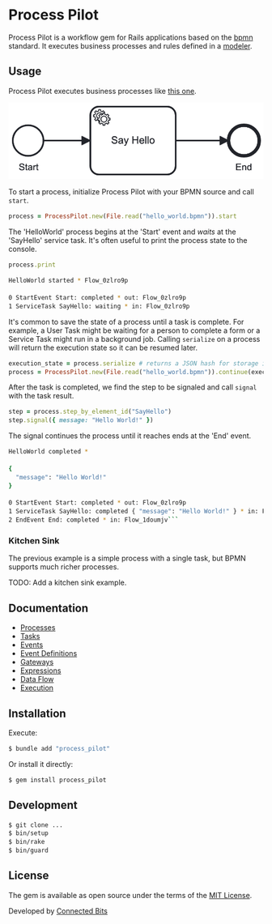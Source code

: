 # Process Pilot

Process Pilot is a workflow gem for Rails applications based on the [bpmn](https://www.bpmn.org) standard. It executes business processes and rules defined in a [modeler](https://camunda.com/download/modeler/).

## Usage

Process Pilot executes business processes like [this one](/test/fixtures/files/hello_world.bpmn).

![Example](test/fixtures/files/hello_world.png)

To start a process, initialize Process Pilot with your BPMN source and call `start`.

```ruby
process = ProcessPilot.new(File.read("hello_world.bpmn")).start
```

The 'HelloWorld' process begins at the 'Start' event and _waits_ at the 'SayHello' service task. It's often useful to print the process state to the console.

```ruby
process.print
```

```bash
HelloWorld started * Flow_0zlro9p

0 StartEvent Start: completed * out: Flow_0zlro9p
1 ServiceTask SayHello: waiting * in: Flow_0zlro9p
```

It's common to save the state of a process until a task is complete. For example, a User Task might be waiting for a person to complete a form or a Service Task might run in a background job. Calling `serialize` on a process will return the execution state so it can be resumed later.

```ruby
execution_state = process.serialize # returns a JSON hash for storage in a database
process = ProcessPilot.new(File.read("hello_world.bpmn")).continue(execution_state) # restores the process from the execution state
```

After the task is completed, we find the step to be signaled and call `signal` with the task result.

```ruby
step = process.step_by_element_id("SayHello")
step.signal({ message: "Hello World!" })
```

The signal continues the process until it reaches ends at the 'End' event.

````bash
HelloWorld completed *

{
  "message": "Hello World!"
}

0 StartEvent Start: completed * out: Flow_0zlro9p
1 ServiceTask SayHello: completed { "message": "Hello World!" } * in: Flow_0zlro9p * out: Flow_1doumjv
2 EndEvent End: completed * in: Flow_1doumjv```
````

### Kitchen Sink

The previous example is a simple process with a single task, but BPMN supports much richer processes.

TODO: Add a kitchen sink example.

## Documentation

- [Processes](/docs/processes.md)
- [Tasks](/docs/tasks.md)
- [Events](/docs/events.md)
- [Event Definitions](/docs/event_definitions.md)
- [Gateways](/docs/gateways.md)
- [Expressions](/docs/expressions.md)
- [Data Flow](/docs/data_flow.md)
- [Execution](/docs/execution.md)

## Installation

Execute:

```bash
$ bundle add "process_pilot"
```

Or install it directly:

```bash
$ gem install process_pilot
```

## Development

```bash
$ git clone ...
$ bin/setup
$ bin/rake
$ bin/guard
```

## License

The gem is available as open source under the terms of the [MIT License](https://opensource.org/licenses/MIT).

Developed by [Connected Bits](http://www.connectedbits.com)
